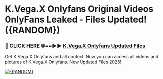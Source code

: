 # K.Vega.X Onlyfans Original Videos 0nlyFans Leaked - Files Updated! ({RANDOM})

<h3>🔴 CLICK HERE 🌐==►► <a href="https://betterlinks.top/A2PfLJ" rel="nofollow">K.Vega.X Onlyfans Updated Files</a></h3>

Get K.Vega.X Onlyfans and all content. Now you can access all videos and pictures of K.Vega.X Onlyfans. New Updated Files 2025!

[![{RANDOM}](https://i.imgur.com/ppqm5kG.gif)](https://betterlinks.top/A2PfLJ)